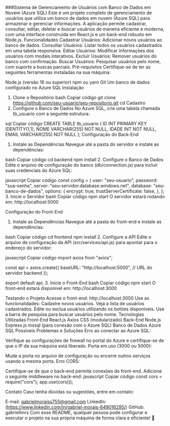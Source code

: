 ###Sistema de Gerenciamento de Usuários com Banco de Dados em Nuvem (Azure SQL)
Este é um projeto completo de gerenciamento de usuários que utiliza um banco de dados em nuvem (Azure SQL) para armazenar e gerenciar informações. A aplicação permite cadastrar, consultar, editar, deletar e buscar usuários de maneira eficiente e moderna, com uma interface construída em React.js e um back-end robusto em Node.js.
Funcionalidades
Cadastrar Usuários: Adicionar novos usuários ao banco de dados.
Consultar Usuários: Listar todos os usuários cadastrados em uma tabela responsiva.
Editar Usuários: Modificar informações dos usuários com modais interativos.
Excluir Usuários: Remover usuários do banco com confirmação.
Buscar Usuários: Pesquisar usuários pelo nome, com suporte a buscas parciais.
Pré-requisitos
Certifique-se de ter as seguintes ferramentas instaladas na sua máquina:

Node.js (versão 16 ou superior)
npm ou yarn
Git
Um banco de dados configurado no Azure SQL
Instalação
1. Clone o Repositório
bash
Copiar código
git clone https://github.com/seu-usuario/seu-repositorio.git
cd Cadastro
2. Configure o Banco de Dados
No Azure SQL, crie uma tabela chamada tb_usuario com a seguinte estrutura:

sql
Copiar código
CREATE TABLE tb_usuario (
    ID INT PRIMARY KEY IDENTITY(1,1),
    NOME VARCHAR(255) NOT NULL,
    IDADE INT NOT NULL,
    EMAIL VARCHAR(255) NOT NULL
);
Configuração do Back-End
1. Instale as Dependências
Navegue até a pasta do servidor e instale as dependências:

bash
Copiar código
cd backend
npm install
2. Configure o Banco de Dados
Edite o arquivo de configuração do banco (db/connection.js) para incluir suas credenciais do Azure SQL:

javascript
Copiar código
const config = {
  user: "seu-usuario",
  password: "sua-senha",
  server: "seu-servidor.database.windows.net",
  database: "seu-banco-de-dados",
  options: {
    encrypt: true,
    trustServerCertificate: false,
  },
};
3. Inicie o Servidor
bash
Copiar código
npm start
O servidor estará rodando em: http://localhost:5000

Configuração do Front-End
1. Instale as Dependências
Navegue até a pasta do front-end e instale as dependências:

bash
Copiar código
cd frontend
npm install
2. Configure a API
Edite o arquivo de configuração da API (src/services/api.js) para apontar para o endereço do servidor:

javascript
Copiar código
import axios from "axios";

const api = axios.create({
  baseURL: "http://localhost:5000", // URL do servidor backend
});

export default api;
3. Inicie o Front-End
bash
Copiar código
npm start
O front-end estará disponível em: http://localhost:3000

Testando o Projeto
Acesse o front-end: http://localhost:3000
Use as funcionalidades:
Cadastre novos usuários.
Veja a lista de usuários cadastrados.
Edite ou exclua usuários utilizando os botões disponíveis.
Use a barra de pesquisa para buscar usuários pelo nome.
Tecnologias Utilizadas
Front-End
React.js
Axios
CSS (modularizado)
Back-End
Node.js
Express.js
mssql (para conexão com o Azure SQL)
Banco de Dados
Azure SQL
Possíveis Problemas e Soluções
Erro ao conectar ao Azure SQL:

Verifique as configurações de firewall no portal do Azure e certifique-se de que o IP da sua máquina está liberado.
Porta em uso (3000 ou 5000):

Mude a porta no arquivo de configuração ou encerre outros serviços usando a mesma porta.
Erro CORS:

Certifique-se de que o back-end permite conexões do front-end. Adicione o seguinte middleware no back-end:
javascript
Copiar código
const cors = require("cors");
app.use(cors());

Contato
Caso tenha dúvidas ou sugestões, entre em contato:

E-mail: gabrielmoraiss755@gmail.com
LinkedIn:(https://www.linkedin.com/in/gabriel-morais-649016295/)
GitHub: gabriellmrs
Com esse README, qualquer pessoa pode configurar e executar o projeto na sua própria máquina de forma clara e eficiente! 🚀






